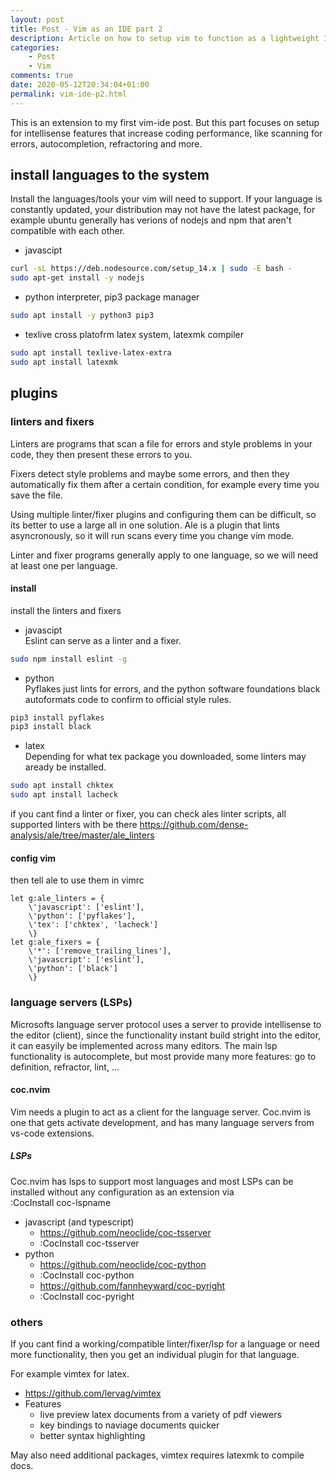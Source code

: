 ```yaml
---
layout: post
title: Post - Vim as an IDE part 2
description: Article on how to setup vim to function as a lightweight IDE
categories:
    - Post
    - Vim
comments: true
date: 2020-05-12T20:34:04+01:00
permalink: vim-ide-p2.html
---
```

This is an extension to my first vim-ide post.
But this part focuses on setup for intellisense features that increase coding performance, like scanning for errors, autocompletion, refractoring and more.

## install languages to the system
Install the languages/tools your vim will need to support. If your language is constantly updated, your distribution may not have the latest package, for example ubuntu generally has verions of nodejs and npm that aren't compatible with each other.
- javascipt
```sh
curl -sL https://deb.nodesource.com/setup_14.x | sudo -E bash -
sudo apt-get install -y nodejs
```
- python interpreter, pip3 package manager
```sh
sudo apt install -y python3 pip3
```
- texlive cross platofrm latex system, latexmk compiler
```sh
sudo apt install texlive-latex-extra
sudo apt install latexmk
```

## plugins
### linters and fixers
Linters are programs that scan a file for errors and style problems in your code, they then present these errors to you.

Fixers detect style problems and maybe some errors, and then they automatically fix them after a certain condition, for example every time you save the file.

Using multiple linter/fixer plugins and configuring them can be difficult, so its better to use a large all in one solution. Ale is a plugin that lints asyncronously, so it will run scans every time you change vim mode.

Linter and fixer programs generally apply to one language, so we will need at least one per language.
#### install 
install the linters and fixers
- javascipt <br /> 
Eslint can serve as a linter and a fixer.
```sh
sudo npm install eslint -g
```
- python <br />
Pyflakes just lints for errors, and the python software foundations black autoformats code to confirm to official style rules.
```sh
pip3 install pyflakes
pip3 install black
```
- latex <br />
Depending for what tex package you downloaded, some linters may aready be installed.
```sh
sudo apt install chktex
sudo apt install lacheck
```

if you cant find a linter or fixer, you can check ales linter scripts, all supported linters with be there
https://github.com/dense-analysis/ale/tree/master/ale_linters
#### config vim
then tell ale to use them in vimrc
```vimscript
let g:ale_linters = {
    \'javascript': ['eslint'],
    \'python': ['pyflakes'],
    \'tex': ['chktex', 'lacheck']
    \}
let g:ale_fixers = {
    \'*': ['remove_trailing_lines'],
    \'javascript': ['eslint'],
    \'python': ['black']
    \}
```

### language servers (LSPs)
Microsofts language server protocol uses a server to provide intellisense to the editor (client), since the functionality instant build stright into the editor, it can easyily be implemented across many editors.
The main lsp functionality is autocomplete, but most provide many more features: go to definition, refractor, lint, ...
#### coc.nvim
Vim needs a plugin to act as a client for the language server.
Coc.nvim is one that gets activate development, and has many language servers from vs-code extensions.
##### LSPs
Coc.nvim has lsps to support most languages and most LSPs can be installed without any configuration as an extension via <br /> :CocInstall coc-lspname
- javascript (and typescript)
    - https://github.com/neoclide/coc-tsserver
    - :CocInstall coc-tsserver
- python
    - https://github.com/neoclide/coc-python
    - :CocInstall coc-python
    - https://github.com/fannheyward/coc-pyright
    - :CocInstall coc-pyright

### others
If you cant find a working/compatible linter/fixer/lsp for a language or need more functionality, then you get an individual plugin for that language.

For example vimtex for latex.
- https://github.com/lervag/vimtex
- Features
    - live preview latex documents from a variety of pdf viewers
    - key bindings to naviage documents quicker
    - better syntax highlighting

May also need additional packages, vimtex requires latexmk to compile docs.
